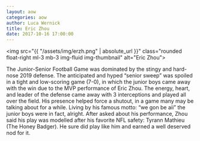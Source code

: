 ```yaml
---
layout: aow
categories: aow
author: Luca Wernick
title: Eric Zhou
date: 2017-10-16 17:00:00
---
```

<img src="{{ "/assets/img/erzh.png" | absolute_url }}" class="rounded float-right ml-3 mb-3 img-fluid img-thumbnail" alt="Eric Zhou">

The Junior-Senior Football Game was dominated by the stingy and hard-nose 2019 defense. The anticipated and hyped “senior sweep” was spoiled in a tight and low-scoring game (7-0), in which the junior boys came away with the win due to the MVP performance of Eric Zhou. The energy, heart, and leader of the defense came away with 3 interceptions and played all over the field. His presence helped force a shutout, in a game many may be talking about for a while. Living by his famous motto: “we gon be aii” the junior boys were in fact, alright. After asked about his performance, Zhou said his play was modelled after his favorite NFL safety: Tyrann Mathieu (The Honey Badger). He sure did play like him and earned a well deserved nod for it.
